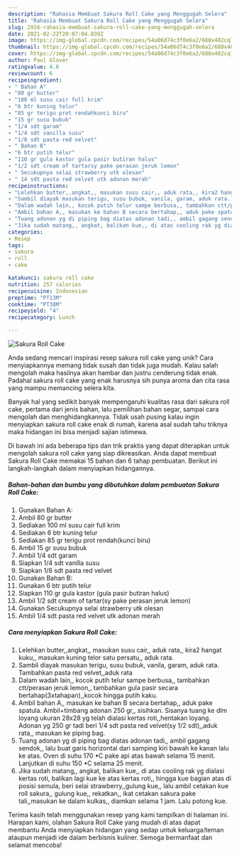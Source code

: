```yaml
---
description: "Rahasia Membuat Sakura Roll Cake yang Menggugah Selera"
title: "Rahasia Membuat Sakura Roll Cake yang Menggugah Selera"
slug: 2934-rahasia-membuat-sakura-roll-cake-yang-menggugah-selera
date: 2021-02-22T20:07:04.839Z
image: https://img-global.cpcdn.com/recipes/54a06d74c3f0e6a2/680x482cq70/sakura-roll-cake-foto-resep-utama.jpg
thumbnail: https://img-global.cpcdn.com/recipes/54a06d74c3f0e6a2/680x482cq70/sakura-roll-cake-foto-resep-utama.jpg
cover: https://img-global.cpcdn.com/recipes/54a06d74c3f0e6a2/680x482cq70/sakura-roll-cake-foto-resep-utama.jpg
author: Paul Glover
ratingvalue: 4.6
reviewcount: 6
recipeingredient:
- " Bahan A"
- "80 gr butter"
- "100 ml susu cair full krim"
- "6 btr kuning telur"
- "85 gr terigu prot rendahkunci biru"
- "15 gr susu bubuk"
- "1/4 sdt garam"
- "1/4 sdt vanilla susu"
- "1/8 sdt pasta red velvet"
- " Bahan B"
- "6 btr putih telur"
- "110 gr gula kastor gula pasir butiran halus"
- "1/2 sdt cream of tartarsy pake perasan jeruk lemon"
- " Secukupnya selai strawberry utk olesan"
- " 14 sdt pasta red velvet utk adonan merah"
recipeinstructions:
- "Lelehkan butter,,angkat,, masukan susu cair,, aduk rata,, kira2 hangat kuku,, masukan kuning telor satu persatu,, aduk rata."
- "Sambil diayak masukan terigu, susu bubuk, vanila, garam, aduk rata. Tambahkan pasta red velvet,,aduk rata"
- "Dalam wadah lain,, kocok putih telur sampe berbusa,, tambahkan ctt/perasan jeruk lemon,, tambahkan gula pasir secara bertahap(3xtahapan),,kocok hingga putih kaku."
- "Ambil bahan A,, masukan ke bahan B secara bertahap,, aduk pake spatula. Ambil+timbang adonan 250 gr,, sisihkan. Sisanya tuang ke dlm loyang ukuran 28x28 yg telah dialasi kertas roti,,hentakan loyang. Adonan yg 250 gr tadi beri 1/4 sdt pasta red velvet(sy 1/2 sdt),,aduk rata,, masukan ke piping bag."
- "Tuang adonan yg di piping bag diatas adonan tadi,, ambil gagang sendok,, lalu buat garis horizontal dari samping kiri bawah ke kanan lalu ke atas. Oven di suhu 170 •C pake api atas bawah selama 15 menit. Lanjutkan di suhu 150 •C selama 25 menit."
- "Jika sudah matang,, angkat, balikan kue,, di atas cooling rak yg dialasi kertas roti, balikan lagi kue ke atas kertas roti,, hingga kue bagian atas di posisi semula, beri selai strawberry,,gulung kue,, lalu ambil cetakan kue roll sakura,, gulung kue,, rekatkan,, ikat cetakan sakura pake tali,,masukan ke dalam kulkas,, diamkan selama 1 jam. Lalu potong kue."
categories:
- Resep
tags:
- sakura
- roll
- cake

katakunci: sakura roll cake 
nutrition: 257 calories
recipecuisine: Indonesian
preptime: "PT13M"
cooktime: "PT38M"
recipeyield: "4"
recipecategory: Lunch

---
```



![Sakura Roll Cake](https://img-global.cpcdn.com/recipes/54a06d74c3f0e6a2/680x482cq70/sakura-roll-cake-foto-resep-utama.jpg)

Anda sedang mencari inspirasi resep sakura roll cake yang unik? Cara menyiapkannya memang tidak susah dan tidak juga mudah. Kalau salah mengolah maka hasilnya akan hambar dan justru cenderung tidak enak. Padahal sakura roll cake yang enak harusnya sih punya aroma dan cita rasa yang mampu memancing selera kita.

Banyak hal yang sedikit banyak mempengaruhi kualitas rasa dari sakura roll cake, pertama dari jenis bahan, lalu pemilihan bahan segar, sampai cara mengolah dan menghidangkannya. Tidak usah pusing kalau ingin menyiapkan sakura roll cake enak di rumah, karena asal sudah tahu triknya maka hidangan ini bisa menjadi sajian istimewa.




Di bawah ini ada beberapa tips dan trik praktis yang dapat diterapkan untuk mengolah sakura roll cake yang siap dikreasikan. Anda dapat membuat Sakura Roll Cake memakai 15 bahan dan 6 tahap pembuatan. Berikut ini langkah-langkah dalam menyiapkan hidangannya.

<!--inarticleads1-->

##### Bahan-bahan dan bumbu yang dibutuhkan dalam pembuatan Sakura Roll Cake:

1. Gunakan  Bahan A:
1. Ambil 80 gr butter
1. Sediakan 100 ml susu cair full krim
1. Sediakan 6 btr kuning telur
1. Sediakan 85 gr terigu prot rendah(kunci biru)
1. Ambil 15 gr susu bubuk
1. Ambil 1/4 sdt garam
1. Siapkan 1/4 sdt vanilla susu
1. Siapkan 1/8 sdt pasta red velvet
1. Gunakan  Bahan B:
1. Gunakan 6 btr putih telur
1. Siapkan 110 gr gula kastor (gula pasir butiran halus)
1. Ambil 1/2 sdt cream of tartar(sy pake perasan jeruk lemon)
1. Gunakan  Secukupnya selai strawberry utk olesan
1. Ambil  1/4 sdt pasta red velvet utk adonan merah




<!--inarticleads2-->

##### Cara menyiapkan Sakura Roll Cake:

1. Lelehkan butter,,angkat,, masukan susu cair,, aduk rata,, kira2 hangat kuku,, masukan kuning telor satu persatu,, aduk rata.
1. Sambil diayak masukan terigu, susu bubuk, vanila, garam, aduk rata. Tambahkan pasta red velvet,,aduk rata
1. Dalam wadah lain,, kocok putih telur sampe berbusa,, tambahkan ctt/perasan jeruk lemon,, tambahkan gula pasir secara bertahap(3xtahapan),,kocok hingga putih kaku.
1. Ambil bahan A,, masukan ke bahan B secara bertahap,, aduk pake spatula. Ambil+timbang adonan 250 gr,, sisihkan. Sisanya tuang ke dlm loyang ukuran 28x28 yg telah dialasi kertas roti,,hentakan loyang. Adonan yg 250 gr tadi beri 1/4 sdt pasta red velvet(sy 1/2 sdt),,aduk rata,, masukan ke piping bag.
1. Tuang adonan yg di piping bag diatas adonan tadi,, ambil gagang sendok,, lalu buat garis horizontal dari samping kiri bawah ke kanan lalu ke atas. Oven di suhu 170 •C pake api atas bawah selama 15 menit. Lanjutkan di suhu 150 •C selama 25 menit.
1. Jika sudah matang,, angkat, balikan kue,, di atas cooling rak yg dialasi kertas roti, balikan lagi kue ke atas kertas roti,, hingga kue bagian atas di posisi semula, beri selai strawberry,,gulung kue,, lalu ambil cetakan kue roll sakura,, gulung kue,, rekatkan,, ikat cetakan sakura pake tali,,masukan ke dalam kulkas,, diamkan selama 1 jam. Lalu potong kue.




Terima kasih telah menggunakan resep yang kami tampilkan di halaman ini. Harapan kami, olahan Sakura Roll Cake yang mudah di atas dapat membantu Anda menyiapkan hidangan yang sedap untuk keluarga/teman ataupun menjadi ide dalam berbisnis kuliner. Semoga bermanfaat dan selamat mencoba!
